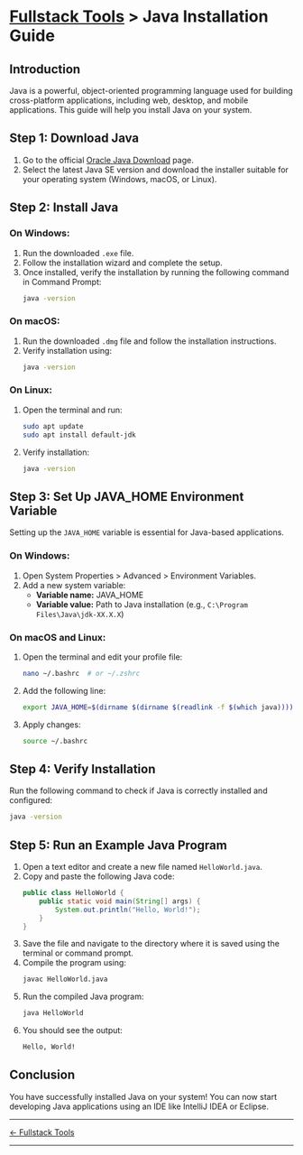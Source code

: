 # [Fullstack Tools](../) > Java Installation Guide

## Introduction
Java is a powerful, object-oriented programming language used for building cross-platform applications, including web, desktop, and mobile applications. This guide will help you install Java on your system.

## Step 1: Download Java
1. Go to the official [Oracle Java Download](https://www.oracle.com/java/technologies/javase-downloads.html) page.
2. Select the latest Java SE version and download the installer suitable for your operating system (Windows, macOS, or Linux).

## Step 2: Install Java
### On Windows:
1. Run the downloaded `.exe` file.
2. Follow the installation wizard and complete the setup.
3. Once installed, verify the installation by running the following command in Command Prompt:
   ```sh
   java -version
   ```

### On macOS:
1. Run the downloaded `.dmg` file and follow the installation instructions.
2. Verify installation using:
   ```sh
   java -version
   ```

### On Linux:
1. Open the terminal and run:
   ```sh
   sudo apt update
   sudo apt install default-jdk
   ```
2. Verify installation:
   ```sh
   java -version
   ```

## Step 3: Set Up JAVA_HOME Environment Variable
Setting up the `JAVA_HOME` variable is essential for Java-based applications.

### On Windows:
1. Open System Properties > Advanced > Environment Variables.
2. Add a new system variable:
   - **Variable name:** JAVA_HOME
   - **Variable value:** Path to Java installation (e.g., `C:\Program Files\Java\jdk-XX.X.X`)

### On macOS and Linux:
1. Open the terminal and edit your profile file:
   ```sh
   nano ~/.bashrc  # or ~/.zshrc
   ```
2. Add the following line:
   ```sh
   export JAVA_HOME=$(dirname $(dirname $(readlink -f $(which java))))
   ```
3. Apply changes:
   ```sh
   source ~/.bashrc
   ```

## Step 4: Verify Installation
Run the following command to check if Java is correctly installed and configured:
```sh
java -version
```

## Step 5: Run an Example Java Program
1. Open a text editor and create a new file named `HelloWorld.java`.
2. Copy and paste the following Java code:
   ```java
   public class HelloWorld {
       public static void main(String[] args) {
           System.out.println("Hello, World!");
       }
   }
   ```
3. Save the file and navigate to the directory where it is saved using the terminal or command prompt.
4. Compile the program using:
   ```sh
   javac HelloWorld.java
   ```
5. Run the compiled Java program:
   ```sh
   java HelloWorld
   ```
6. You should see the output:
   ```sh
   Hello, World!
   ```

## Conclusion
You have successfully installed Java on your system! You can now start developing Java applications using an IDE like IntelliJ IDEA or Eclipse.

---

[← Fullstack Tools ](../)

---